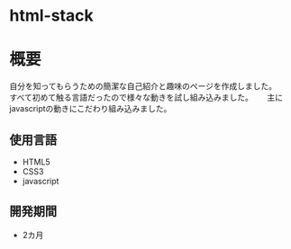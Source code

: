 # html-stack
# 概要
自分を知ってもらうための簡潔な自己紹介と趣味のページを作成しました。　　
すべて初めて触る言語だったので様々な動きを試し組み込みました。　　
主にjavascriptの動きにこだわり組み込みました。　　

## 使用言語
* HTML5
* CSS3
* javascript

## 開発期間
* 2カ月
